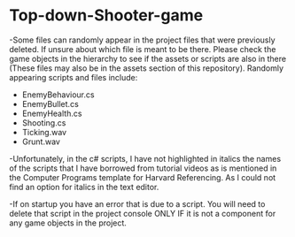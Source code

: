 # Top-down-Shooter-game

-Some files can randomly appear in the project files that were previously deleted. If unsure about which file is meant to be there. Please check the game objects in the hierarchy to see if the assets or scripts are also in there (These files may also be in the assets section of this repository).
Randomly appearing scripts and files include:
- EnemyBehaviour.cs
- EnemyBullet.cs
- EnemyHealth.cs
- Shooting.cs
- Ticking.wav
- Grunt.wav


-Unfortunately, in the c# scripts, I have not highlighted in italics the names of the scripts that I have borrowed from tutorial videos as is mentioned in the Computer Programs template for Harvard Referencing. As I could not find an option for italics in the text editor.

-If on startup you have an error that is due to a script. You will need to delete that script in the project console ONLY IF it is not a component for any game objects in the project.
